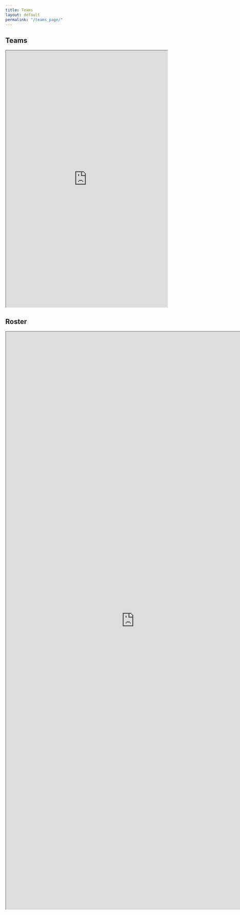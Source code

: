 ```yaml
---
title: Teams
layout: default
permalink: "/teams_page/"
---
```



<style> 
  iframe.teams { width: 100%; height: 800; overflow: scroll; } 
  iframe.roster { width: 800px; height: 1800px; overflow: scroll; } 
</style>

<h2 id="teams" name="teams">Teams</h2>

<iframe class="teams" src="https://docs.google.com/spreadsheets/d/e/2PACX-1vRz-4JB7V22LFBQyBd4_iC4h4KAtR03MbAnr5VvsH9DvnYW4_4JWX7gLtnfQu_xnBRm3o8KZtUs2r-2/pubhtml?gid=0&amp;single=true&amp;widget=true&amp;headers=false"></iframe>

<h2 id="roster" name="roster">Roster</h2>

<iframe class="roster" src="https://docs.google.com/spreadsheets/d/e/2PACX-1vRz-4JB7V22LFBQyBd4_iC4h4KAtR03MbAnr5VvsH9DvnYW4_4JWX7gLtnfQu_xnBRm3o8KZtUs2r-2/pubhtml?gid=513506048&amp;single=true&amp;widget=true&amp;headers=false"></iframe>
